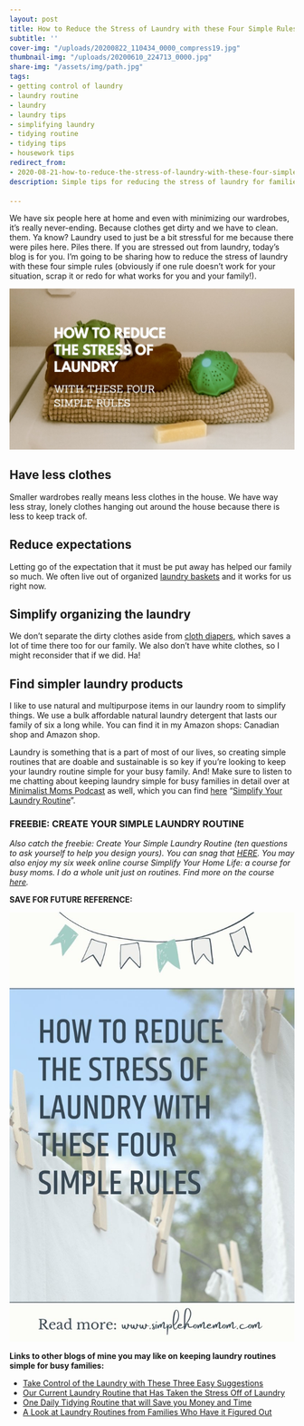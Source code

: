 ```yaml
---
layout: post
title: How to Reduce the Stress of Laundry with these Four Simple Rules
subtitle: ''
cover-img: "/uploads/20200822_110434_0000_compress19.jpg"
thumbnail-img: "/uploads/20200610_224713_0000.jpg"
share-img: "/assets/img/path.jpg"
tags:
- getting control of laundry
- laundry routine
- laundry
- laundry tips
- simplifying laundry
- tidying routine
- tidying tips
- housework tips
redirect_from:
- 2020-08-21-how-to-reduce-the-stress-of-laundry-with-these-four-simple-rules
description: Simple tips for reducing the stress of laundry for families.

---
```

We have six people here at home and even with minimizing our wardrobes, it’s really never-ending. Because clothes get dirty and we have to clean. them. Ya know? Laundry used to just be a bit stressful for me because there were piles here. Piles there. If you are stressed out from laundry, today’s blog is for you. I’m going to be sharing how to reduce the stress of laundry with these four simple rules (obviously if one rule doesn’t work for your situation, scrap it or redo for what works for you and your family!).

![Picture of clothes on top of a washer.](/uploads/20200610_224713_0000.jpg "laundry")

## Have less clothes

Smaller wardrobes really means less clothes in the house. We have way less stray, lonely clothes hanging out around the house because there is less to keep track of.

## Reduce expectations

Letting go of the expectation that it must be put away has helped our family so much. We often live out of organized [laundry baskets](https://amzn.to/3fRyf86) and it works for us right now.

## Simplify organizing the laundry

We don’t separate the dirty clothes aside from [cloth diapers](https://amzn.to/2D0tyeh), which saves a lot of time there too for our family. We also don’t have white clothes, so I might reconsider that if we did. Ha!

## Find simpler laundry products

I like to use natural and multipurpose items in our laundry room to simplify things. We use a bulk affordable natural laundry detergent that lasts our family of six a long while. You can find it in my Amazon shops: Canadian shop and Amazon shop.

Laundry is something that is a part of most of our lives, so creating simple routines that are doable and sustainable is so key if you’re looking to keep your laundry routine simple for your busy family. And! Make sure to listen to me chatting about keeping laundry simple for busy families in detail over at [Minimalist Moms Podcast](https://podcasts.apple.com/ca/podcast/ep155-simplify-your-laundry-routine-with-kelly-briggs/id1159498258?i=1000505748717) as well, which you can find [here](https://podcasts.apple.com/ca/podcast/ep155-simplify-your-laundry-routine-with-kelly-briggs/id1159498258?i=1000505748717) “[Simplify Your Laundry Routine](https://www.minimalistmomspodcast.com/ep155-simplify-your-laundry-routine-with-kelly-briggs/)”.

### FREEBIE: CREATE YOUR SIMPLE LAUNDRY ROUTINE

_Also catch the freebie: Create Your Simple Laundry Routine (ten questions to ask yourself to help you design yours). You can snag that_ [_HERE_](https://mailchi.mp/a5efd04962e4/simplelaundry)_. You may also enjoy my six week online course Simplify Your Home Life: a course for busy moms. I do a whole unit just on routines. Find more on the course_ [_here_](https://www.simplehome.com/course)_._

**SAVE FOR FUTURE REFERENCE:**

![Blog image with a picture of laundry in the background.](/uploads/how-to-reduce-the-stress-of-laundry-shm.jpg "How to Reduce the Stress of Laundry SHM")

**Links to other blogs of mine you may like on keeping laundry routines simple for busy families:**

* [Take Control of the Laundry with These Three Easy Suggestions](https://www.simplehomemom.com/take-control-of-the-laundry-with-these-three-easy-suggestions/)
* [Our Current Laundry Routine that Has Taken the Stress Off of Laundry](https://www.simplehomemom.com/our-current-laundry-routine-that-has-taken-the-stress-off-of-laundry/)
* [One Daily Tidying Routine that will Save you Money and Time](https://www.simplehomemom.com/one-daily-tidying-routine-that-will-save-you-money-and-time/)
* [A Look at Laundry Routines from Families Who Have it Figured Out](https://www.simplehomemom.com/a-look-at-laundry-routines-from-families-who-have-it-figured-out/)